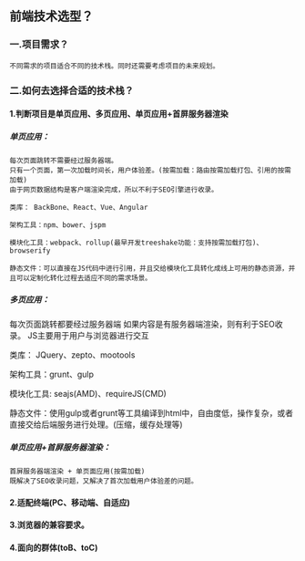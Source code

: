 
## 前端技术选型？
### 一.项目需求？
    不同需求的项目适合不同的技术栈。同时还需要考虑项目的未来规划。
### 二.如何去选择合适的技术栈？
#### 1.判断项目是单页应用、多页应用、单页应用+首屏服务器渲染
##### 单页应用：
    每次页面跳转不需要经过服务器端。
    只有一个页面，第一次加载时间长，用户体验差。(按需加载：路由按需加载打包、引用的按需加载)
    由于网页数据结构是客户端渲染完成，所以不利于SEO引擎进行收录。

    类库： BackBone、React、Vue、Angular

    架构工具：npm、bower、jspm

    模块化工具：webpack、rollup(最早开发treeshake功能：支持按需加载打包)、browserify

    静态文件：可以直接在JS代码中进行引用，并且交给模块化工具转化成线上可用的静态资源，并且可以定制化转化过程去适应不同的需求场景。

##### 多页应用：
   每次页面跳转都要经过服务器端
   如果内容是有服务器端渲染，则有利于SEO收录。
   JS主要用于用户与浏览器进行交互

   类库： JQuery、zepto、mootools

   架构工具：grunt、gulp

   模块化工具: seajs(AMD)、requireJS(CMD)

   静态文件：使用gulp或者grunt等工具编译到html中，自由度低，操作复杂，或者直接交给后端服务进行处理。(压缩，缓存处理等)

##### 单页应用+首屏服务器渲染：
    首屏服务器端渲染 + 单页面应用(按需加载)
    既解决了SEO收录问题，又解决了首次加载用户体验差的问题。
    

#### 2.适配终端(PC、移动端、自适应)
#### 3.浏览器的兼容要求。
#### 4.面向的群体(toB、toC)
